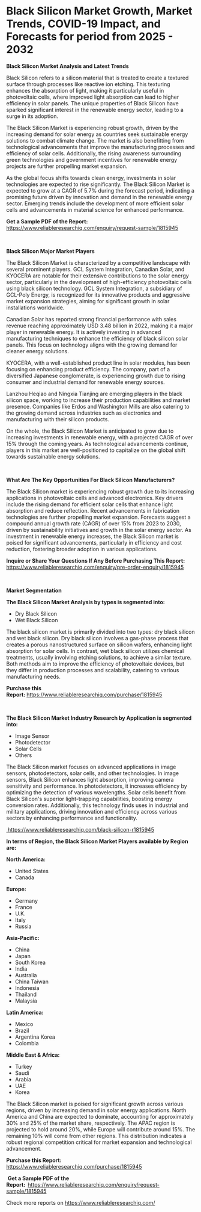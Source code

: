 <p><h1>Black Silicon Market Growth, Market Trends, COVID-19 Impact, and Forecasts for period from 2025 - 2032</h1></p><p><strong>Black Silicon Market Analysis and Latest Trends</strong></p>
<p><p>Black Silicon refers to a silicon material that is treated to create a textured surface through processes like reactive ion etching. This texturing enhances the absorption of light, making it particularly useful in photovoltaic cells, where improved light absorption can lead to higher efficiency in solar panels. The unique properties of Black Silicon have sparked significant interest in the renewable energy sector, leading to a surge in its adoption.</p><p>The Black Silicon Market is experiencing robust growth, driven by the increasing demand for solar energy as countries seek sustainable energy solutions to combat climate change. The market is also benefitting from technological advancements that improve the manufacturing processes and efficiency of solar cells. Additionally, the rising awareness surrounding green technologies and government incentives for renewable energy projects are further propelling market expansion.</p><p>As the global focus shifts towards clean energy, investments in solar technologies are expected to rise significantly. The Black Silicon Market is expected to grow at a CAGR of 5.7% during the forecast period, indicating a promising future driven by innovation and demand in the renewable energy sector. Emerging trends include the development of more efficient solar cells and advancements in material science for enhanced performance.</p></p>
<p><strong>Get a Sample PDF of the Report:&nbsp;</strong> <a href="https://www.reliableresearchiq.com/enquiry/request-sample/1815945?utm_campaign=3279&utm_medium=2&utm_source=Github&utm_content=ia&utm_term=01042025&utm_id=black-silicon">https://www.reliableresearchiq.com/enquiry/request-sample/1815945</a></p>
<p>&nbsp;</p>
<p><strong>Black Silicon Major Market Players</strong></p>
<p><p>The Black Silicon Market is characterized by a competitive landscape with several prominent players. GCL System Integration, Canadian Solar, and KYOCERA are notable for their extensive contributions to the solar energy sector, particularly in the development of high-efficiency photovoltaic cells using black silicon technology. GCL System Integration, a subsidiary of GCL-Poly Energy, is recognized for its innovative products and aggressive market expansion strategies, aiming for significant growth in solar installations worldwide.</p><p>Canadian Solar has reported strong financial performance with sales revenue reaching approximately USD 3.48 billion in 2022, making it a major player in renewable energy. It is actively investing in advanced manufacturing techniques to enhance the efficiency of black silicon solar panels. This focus on technology aligns with the growing demand for cleaner energy solutions.</p><p>KYOCERA, with a well-established product line in solar modules, has been focusing on enhancing product efficiency. The company, part of a diversified Japanese conglomerate, is experiencing growth due to rising consumer and industrial demand for renewable energy sources.</p><p>Lanzhou Heqiao and Ningxia Tianjing are emerging players in the black silicon space, working to increase their production capabilities and market presence. Companies like Erdos and Washington Mills are also catering to the growing demand across industries such as electronics and manufacturing with their silicon products.</p><p>On the whole, the Black Silicon Market is anticipated to grow due to increasing investments in renewable energy, with a projected CAGR of over 15% through the coming years. As technological advancements continue, players in this market are well-positioned to capitalize on the global shift towards sustainable energy solutions.</p></p>
<p>&nbsp;</p>
<p><strong>What Are The Key Opportunities For Black Silicon Manufacturers?</strong></p>
<p><p>The Black Silicon market is experiencing robust growth due to its increasing applications in photovoltaic cells and advanced electronics. Key drivers include the rising demand for efficient solar cells that enhance light absorption and reduce reflection. Recent advancements in fabrication technologies are further propelling market expansion. Forecasts suggest a compound annual growth rate (CAGR) of over 15% from 2023 to 2030, driven by sustainability initiatives and growth in the solar energy sector. As investment in renewable energy increases, the Black Silicon market is poised for significant advancements, particularly in efficiency and cost reduction, fostering broader adoption in various applications.</p></p>
<p><strong>Inquire or Share Your Questions If Any Before Purchasing This Report:</strong> <a href="https://www.reliableresearchiq.com/enquiry/pre-order-enquiry/1815945?utm_campaign=3279&utm_medium=2&utm_source=Github&utm_content=ia&utm_term=01042025&utm_id=black-silicon">https://www.reliableresearchiq.com/enquiry/pre-order-enquiry/1815945</a></p>
<p>&nbsp;</p>
<p><strong>Market Segmentation</strong></p>
<p><strong>The Black Silicon Market Analysis by types is segmented into:</strong></p>
<p><ul><li>Dry Black Silicon</li><li>Wet Black Silicon</li></ul></p>
<p><p>The black silicon market is primarily divided into two types: dry black silicon and wet black silicon. Dry black silicon involves a gas-phase process that creates a porous nanostructured surface on silicon wafers, enhancing light absorption for solar cells. In contrast, wet black silicon utilizes chemical treatments, usually involving etching solutions, to achieve a similar texture. Both methods aim to improve the efficiency of photovoltaic devices, but they differ in production processes and scalability, catering to various manufacturing needs.</p></p>
<p><strong>Purchase this Report:&nbsp;</strong><a href="https://www.reliableresearchiq.com/purchase/1815945?utm_campaign=3279&utm_medium=2&utm_source=Github&utm_content=ia&utm_term=01042025&utm_id=black-silicon">https://www.reliableresearchiq.com/purchase/1815945</a></p>
<p>&nbsp;</p>
<p><strong>The Black Silicon Market Industry Research by Application is segmented into:</strong></p>
<p><ul><li>Image Sensor</li><li>Photodetector</li><li>Solar Cells</li><li>Others</li></ul></p>
<p><p>The Black Silicon market focuses on advanced applications in image sensors, photodetectors, solar cells, and other technologies. In image sensors, Black Silicon enhances light absorption, improving camera sensitivity and performance. In photodetectors, it increases efficiency by optimizing the detection of various wavelengths. Solar cells benefit from Black Silicon's superior light-trapping capabilities, boosting energy conversion rates. Additionally, this technology finds uses in industrial and military applications, driving innovation and efficiency across various sectors by enhancing performance and functionality.</p></p>
<p><a href="https://www.reliableresearchiq.com/black-silicon-r1815945?utm_campaign=3279&utm_medium=2&utm_source=Github&utm_content=ia&utm_term=01042025&utm_id=black-silicon">&nbsp;https://www.reliableresearchiq.com/black-silicon-r1815945</a></p>
<p><strong>In terms of Region, the Black Silicon Market Players available by Region are:</strong></p>
<p>
    <p> <strong> North America: </strong>
        <ul>
            <li>United States</li>
            <li>Canada</li>
        </ul>
        </p> 
    <p> <strong> Europe: </strong>
        <ul>
            <li>Germany</li>
            <li>France</li>
            <li>U.K.</li>
            <li>Italy</li>
            <li>Russia</li>
        </ul>
        </p> 
    <p> <strong> Asia-Pacific: </strong>
        <ul>
            <li>China</li>
            <li>Japan</li>
            <li>South Korea</li>
            <li>India</li>
            <li>Australia</li>
            <li>China Taiwan</li>
            <li>Indonesia</li>
            <li>Thailand</li>
            <li>Malaysia</li>
        </ul>
        </p> 
    <p> <strong> Latin America: </strong>
        <ul>
            <li>Mexico</li>
            <li>Brazil</li>
            <li>Argentina Korea</li>
            <li>Colombia</li>
        </ul>
        </p> 
    <p> <strong> Middle East & Africa: </strong>
        <ul>
            <li>Turkey</li>
            <li>Saudi</li>
            <li>Arabia</li>
            <li>UAE</li>
            <li>Korea</li>
        </ul>
    </p>
    </p>
<p><p>The Black Silicon market is poised for significant growth across various regions, driven by increasing demand in solar energy applications. North America and China are expected to dominate, accounting for approximately 30% and 25% of the market share, respectively. The APAC region is projected to hold around 20%, while Europe will contribute around 15%. The remaining 10% will come from other regions. This distribution indicates a robust regional competition critical for market expansion and technological advancement.</p></p>
<p><strong>Purchase this Report: </strong><a href="https://www.reliableresearchiq.com/purchase/1815945?utm_campaign=3279&utm_medium=2&utm_source=Github&utm_content=ia&utm_term=01042025&utm_id=black-silicon">https://www.reliableresearchiq.com/purchase/1815945</a></p>
<p>&nbsp;<strong>Get a Sample PDF of the Report:&nbsp;&nbsp;</strong><a href="https://www.reliableresearchiq.com/enquiry/request-sample/1815945?utm_campaign=3279&utm_medium=2&utm_source=Github&utm_content=ia&utm_term=01042025&utm_id=black-silicon">https://www.reliableresearchiq.com/enquiry/request-sample/1815945</a></p>
<p><strong></strong></p>
<p>Check more reports on <a href="https://www.reliableresearchiq.com/?utm_campaign=3279&utm_medium=2&utm_source=Github&utm_content=ia&utm_term=01042025&utm_id=black-silicon">https://www.reliableresearchiq.com/</a></p>